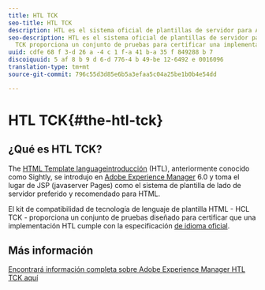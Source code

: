 ```yaml
---
title: HTL TCK
seo-title: HTL TCK
description: HTL es el sistema oficial de plantillas de servidor para AEM
seo-description: HTL es el sistema oficial de plantillas de servidor para AEM y el
  TCK proporciona un conjunto de pruebas para certificar una implementación HTL.
uuid: cdfe 68 f 3-d 26 a -4 c 1 f-a 41 b-a 35 f 849288 b 7
discoiquuid: 5 af 8 b 9 d 6-d 776-4 b 49-be 12-6492 e 0016096
translation-type: tm+mt
source-git-commit: 796c55d3d85e6b5a3efaa5c04a25be1b0b4e54dd

---
```



# HTL TCK{#the-htl-tck}

## ¿Qué es HTL TCK?

The [HTML Template languageintroducción](https://docs.adobe.com/docs/en/htl.html "al lenguaje de plantilla HTML") (HTL), anteriormente conocido como Sightly, se introdujo en [Adobe Experience Manager](http://www.adobe.com/solutions/web-experience-management.html) 6.0 y toma el lugar de JSP (javaserver Pages) como el sistema de plantilla de lado de servidor preferido y recomendado para HTML.

El kit de compatibilidad de tecnología de lenguaje de plantilla HTML - HCL TCK - proporciona un conjunto de pruebas diseñado para certificar que una implementación HTL cumple con la especificación [de idioma oficial](https://github.com/adobe/htl-spec).

## Más información

[Encontrará información completa sobre Adobe Experience Manager HTL TCK aquí](https://github.com/adobe/htl-tck)
